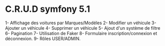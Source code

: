 # C.R.U.D symfony 5.1

1- Affichage des voitures par Marques/Modéles
2- Modifier un véhicule
3- Ajouter un véhicule
4- Supprimer un véhicule
5- Ajout d'un système de filtre
6- Pagination
7- Utilisation de Faker
8- Formulaire inscription/connexion et déconnexion.
9- Rôles USER/ADMIN.
